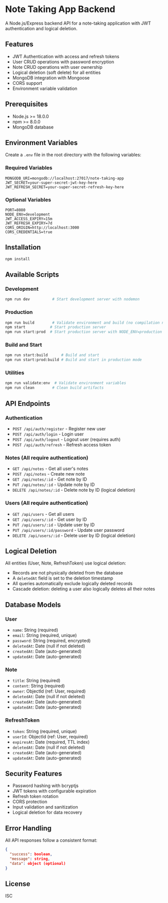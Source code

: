 # Note Taking App Backend

A Node.js/Express backend API for a note-taking application with JWT authentication and logical deletion.

## Features

- JWT Authentication with access and refresh tokens
- User CRUD operations with password encryption
- Note CRUD operations with user ownership
- Logical deletion (soft delete) for all entities
- MongoDB integration with Mongoose
- CORS support
- Environment variable validation

## Prerequisites

- Node.js >= 18.0.0
- npm >= 8.0.0
- MongoDB database

## Environment Variables

Create a `.env` file in the root directory with the following variables:

### Required Variables
```env
MONGODB_URI=mongodb://localhost:27017/note-taking-app
JWT_SECRET=your-super-secret-jwt-key-here
JWT_REFRESH_SECRET=your-super-secret-refresh-key-here
```

### Optional Variables
```env
PORT=8080
NODE_ENV=development
JWT_ACCESS_EXPIRY=15m
JWT_REFRESH_EXPIRY=7d
CORS_ORIGIN=http://localhost:3000
CORS_CREDENTIALS=true
```

## Installation

```bash
npm install
```

## Available Scripts

### Development
```bash
npm run dev          # Start development server with nodemon
```

### Production
```bash
npm run build        # Validate environment and build (no compilation needed)
npm start           # Start production server
npm run start:prod  # Start production server with NODE_ENV=production
```

### Build and Start
```bash
npm run start:build      # Build and start
npm run start:prod:build # Build and start in production mode
```

### Utilities
```bash
npm run validate:env  # Validate environment variables
npm run clean        # Clean build artifacts
```

## API Endpoints

### Authentication
- `POST /api/auth/register` - Register new user
- `POST /api/auth/login` - Login user
- `POST /api/auth/logout` - Logout user (requires auth)
- `POST /api/auth/refresh` - Refresh access token

### Notes (All require authentication)
- `GET /api/notes` - Get all user's notes
- `POST /api/notes` - Create new note
- `GET /api/notes/:id` - Get note by ID
- `PUT /api/notes/:id` - Update note by ID
- `DELETE /api/notes/:id` - Delete note by ID (logical deletion)

### Users (All require authentication)
- `GET /api/users` - Get all users
- `GET /api/users/:id` - Get user by ID
- `PUT /api/users/:id` - Update user by ID
- `PUT /api/users/:id/password` - Update user password
- `DELETE /api/users/:id` - Delete user by ID (logical deletion)

## Logical Deletion

All entities (User, Note, RefreshToken) use logical deletion:
- Records are not physically deleted from the database
- A `deletedAt` field is set to the deletion timestamp
- All queries automatically exclude logically deleted records
- Cascade deletion: deleting a user also logically deletes all their notes

## Database Models

### User
- `name`: String (required)
- `email`: String (required, unique)
- `password`: String (required, encrypted)
- `deletedAt`: Date (null if not deleted)
- `createdAt`: Date (auto-generated)
- `updatedAt`: Date (auto-generated)

### Note
- `title`: String (required)
- `content`: String (required)
- `owner`: ObjectId (ref: User, required)
- `deletedAt`: Date (null if not deleted)
- `createdAt`: Date (auto-generated)
- `updatedAt`: Date (auto-generated)

### RefreshToken
- `token`: String (required, unique)
- `userId`: ObjectId (ref: User, required)
- `expiresAt`: Date (required, TTL index)
- `deletedAt`: Date (null if not deleted)
- `createdAt`: Date (auto-generated)
- `updatedAt`: Date (auto-generated)

## Security Features

- Password hashing with bcryptjs
- JWT tokens with configurable expiration
- Refresh token rotation
- CORS protection
- Input validation and sanitization
- Logical deletion for data recovery

## Error Handling

All API responses follow a consistent format:
```json
{
  "success": boolean,
  "message": string,
  "data": object (optional)
}
```

## License

ISC
